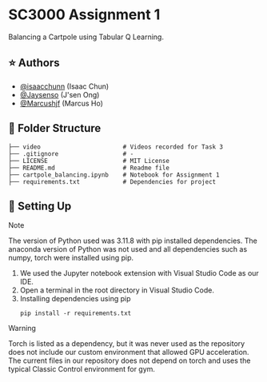 # SC3000 Assignment 1
 Balancing a Cartpole using Tabular Q Learning.

## ⭐ Authors
* [@isaacchunn](https://github.com/Neo-Zenith) (Isaac Chun)
* [@Jaysenso](https://github.com/Jaysenso) (J'sen Ong)
* [@Marcushjf](https://github.com/Marcushjf) (Marcus Ho)


## 📁 Folder Structure

```
├── video                   	# Videos recorded for Task 3
├── .gitignore					# -
├── LICENSE						# MIT License
├── README.md					# Readme file
├── cartpole_balancing.ipynb    # Notebook for Assignment 1
├── requirements.txt            # Dependencies for project

```

## 📌 Setting Up

> [!NOTE]
The version of Python used was 3.11.8 with pip installed dependencies. The anaconda version of Python was not used and all dependencies such as numpy, torch were installed using pip.

1. We used the Jupyter notebook extension with Visual Studio Code as our IDE. 
2. Open a terminal in the root directory in Visual Studio Code.
3. Installing dependencies using pip
	```console
	pip install -r requirements.txt
	```

> [!WARNING]
> Torch is listed as a dependency, but it was never used as the repository does not include our custom environment that allowed GPU acceleration. The current files in our repository does not depend on torch and uses the typical Classic Control environment for gym.



